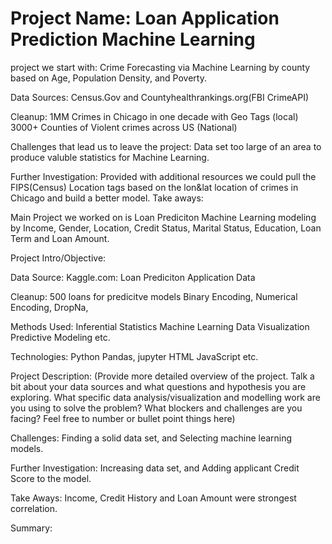 # Project Name: Loan Application Prediction Machine Learning
project we start with: Crime Forecasting via Machine Learning
    by county based on Age, Population Density, and Poverty.
    
Data Sources: 
    Census.Gov and Countyhealthrankings.org(FBI CrimeAPI)
    
Cleanup:
    1MM Crimes in Chicago in one decade with Geo Tags (local)
    3000+ Counties of Violent crimes across US (National)
    
Challenges that lead us to leave the project:
    Data set too large of an area to produce valuble statistics for Machine Learning.
    
Further Investigation:
    Provided with additional resources we could pull the FIPS(Census) Location tags based on the lon&lat location of crimes in Chicago and build a better model.
Take aways:
    

Main Project we worked on is Loan Prediciton Machine Learning modeling by Income, Gender, Location, Credit Status, Marital Status, Education, Loan Term and Loan Amount.

Project Intro/Objective:

Data Source:
    Kaggle.com: Loan Prediciton Application Data 

Cleanup:
    500 loans for predicitve models
    Binary Encoding, Numerical Encoding, DropNa,

Methods Used:
Inferential Statistics
Machine Learning
Data Visualization
Predictive Modeling
etc.

Technologies:
Python
Pandas, jupyter
HTML
JavaScript
etc.


Project Description:
(Provide more detailed overview of the project. Talk a bit about your data sources and what questions and hypothesis you are exploring. What specific data analysis/visualization and modelling work are you using to solve the problem? What blockers and challenges are you facing? Feel free to number or bullet point things here)

Challenges:
    Finding a solid data set, and Selecting machine learning models.

Further Investigation:
   Increasing data set, and Adding applicant Credit Score to the model.

Take Aways:
    Income, Credit History and Loan Amount were strongest correlation.
    
Summary:

